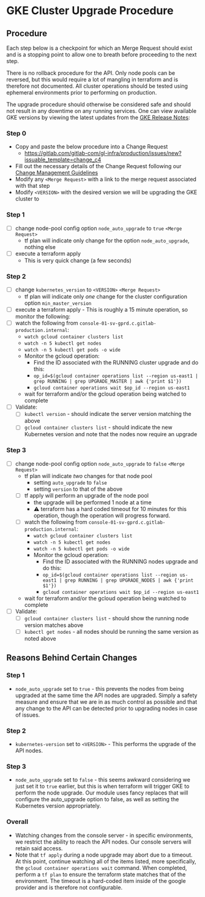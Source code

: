 # GKE Cluster Upgrade Procedure

## Procedure

Each step below is a checkpoint for which an Merge Request should exist and is a stopping
point to allow one to breath before proceeding to the next step.

There is no rollback procedure for the API.  Only node pools can be reversed,
but this would require a lot of mangling in terraform and is therefore not
documented.  All cluster operations should be tested using ephemeral
environments prior to performing on production.

The upgrade procedure should otherwise be considered safe and should not result
in any downtime on any running services.  One can view available GKE versions by
viewing the latest updates from the [GKE Release Notes]:

### Step 0

* Copy and paste the below procedure into a Change Request
  * https://gitlab.com/gitlab-com/gl-infra/production/issues/new?issuable_template=change_c4
* Fill out the necessary details of the Change Request following our [Change
  Management Guidelines]
* Modify any `<Merge Request>` with a link to the merge request associated with
  that step
* Modify `<VERSION>` with the desired version we will be upgrading the GKE
  cluster to

### Step 1

* [ ] change node-pool config option `node_auto_upgrade` to `true` `<Merge
  Request>`
  * tf plan will indicate only change for the option `node_auto_upgrade`,
    nothing else
* [ ] execute a terraform apply
  * This is very quick change (a few seconds)

### Step 2

* [ ] change `kubernetes_version` to `<VERSION>` `<Merge Request>`
  * tf plan will indicate only _one_ change for the cluster configuration option
    `min_master_version`
* [ ] execute a terraform apply - This is roughly a 15 minute operation, so
  monitor the following:
* [ ] watch the following from
  `console-01-sv-gprd.c.gitlab-production.internal`:
  * `watch gcloud container clusters list`
  * `watch -n 5 kubectl get nodes`
  * `watch -n 5 kubectl get pods -o wide`
  * Monitor the gcloud operation:
    * Find the ID associated with the RUNNING cluster upgrade and do this:
    * `op_id=$(gcloud container operations list --region us-east1 | grep RUNNING
      | grep UPGRADE_MASTER | awk {'print $1'})`
    * `gcloud container operations wait $op_id --region us-east1`
  * wait for terraform and/or the gcloud operation being watched to complete
* [ ] Validate:
  * [ ] `kubectl version` - should indicate the server version matching the
    above
  * [ ] `gcloud container clusters list` - should indicate the new Kubernetes
    version and note that the nodes now require an upgrade

### Step 3

* [ ] change node-pool config option `node_auto_upgrade` to `false` `<Merge
  Request>`
  * tf plan will indicate _two_ changes for that node pool
    * setting `auto_upgrade` to `false`
    * setting `version` to that of the above
  * [ ] tf apply will perform an upgrade of the node pool
    * the upgrade will be performed 1 node at a time
    * :warning: terraform has a hard coded timeout for 10 minutes for this
      operation, though the operation will progress forward.
  * [ ] watch the following from
    `console-01-sv-gprd.c.gitlab-production.internal`:
    * `watch gcloud container clusters list`
    * `watch -n 5 kubectl get nodes`
    * `watch -n 5 kubectl get pods -o wide`
    * Monitor the gcloud operation:
      * Find the ID associated with the RUNNING nodes upgrade and do this:
      * `op_id=$(gcloud container operations list --region us-east1 | grep
        RUNNING | grep UPGRADE_NODES | awk {'print $1'})`
      * `gcloud container operations wait $op_id --region us-east1`
  * wait for terraform and/or the gcloud operation being watched to complete
* [ ] Validate:
  * [ ] `gcloud container clusters list` - should show the running node version
    matches above
  * [ ] `kubectl get nodes` - all nodes should be running the same version as
    noted above

## Reasons Behind Certain Changes

### Step 1

* `node_auto_upgrade` set to `true` - this prevents the nodes from being
  upgraded at the same time the API nodes are upgraded.  Simply a safety measure
  and ensure that we are in as much control as possible and that any change to
  the API can be detected prior to upgrading nodes in case of issues.

### Step 2

* `kubernetes-version` set to `<VERSION>` - This performs the upgrade of the API
  nodes.

### Step 3

* `node_auto_upgrade` set to `false` - this seems awkward considering we just
  set it to `true` earlier, but this is when terraform will trigger GKE to
  perform the node upgrade.  Our module uses fancy replaces that will configure
  the auto_upgrade option to false, as well as setting the Kubernetes version
  appropriately.

### Overall

* Watching changes from the console server - in specific environments, we
  restrict the ability to reach the API nodes.  Our console servers will retain
  said access.
* Note that `tf apply` during a node upgrade may abort due to a timeout.  At
  this point, continue watching all of the items listed, more specifically, the
  `gcloud container operations wait` command.  When completed, perform a `tf
  plan` to ensure the terraform state matches that of the environment.  The
  timeout is a hard-coded item inside of the google provider and is therefore
  not configurable.

[Change Management Guidelines]: https://about.gitlab.com/handbook/engineering/infrastructure/change-management/
[GKE Release Notes]: https://cloud.google.com/kubernetes-engine/docs/release-notes

